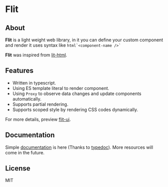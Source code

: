# Flit

## About

**Flit** is a light weight web library, in it you can define your custom component and render it uses syntax like `` html`<component-name />` ``

**Flit** was inspired from [lit-html](https://lit-html.polymer-project.org/).


## Features

 - Written in typescript.
 - Using ES template literal to render component.
 - Using `Proxy` to observe data changes and update components automatically.
 - Supports partial rendering.
 - Supports scoped style by rendering CSS codes dynamically.

For more details, preview [flit-ui](https://github.com/pucelle/flit-ui).


## Documentation

Simple [documentation](https://pucelle.github.io/flit/) is here (Thanks to [typedoc](https://typedoc.org/)). More resources will come in the future.


## License

MIT